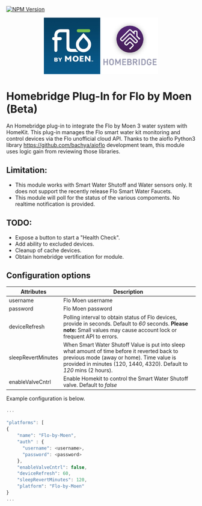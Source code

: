 
[![NPM Version](https://img.shields.io/npm/v/homebridge-flobymoen.svg)](https://www.npmjs.com/package/homebridge-flobymoen)
<p align="center">
<img src="https://github.com/haywirecoder/homebridge-flobymoen/blob/master/images/flo-by-moen-logo.jpg" width="150">
<img src="https://github.com/homebridge/branding/raw/master/logos/homebridge-wordmark-logo-vertical.png" width="150">


</p>


# Homebridge Plug-In for Flo by Moen (Beta)
An Homebridge plug-in to integrate the Flo by Moen 3 water system with HomeKit. This plug-in manages the Flo smart water kit monitoring and control devices via the Flo unofficial cloud API. Thanks to the aioflo Python3 library https://github.com/bachya/aioflo development team, this module uses logic gain from reviewing those libraries. 

## Limitation:
* This module works with Smart Water Shutoff and Water sensors only. It does not support the recently release Flo Smart Water Faucets.
* This module will poll for the status of the various compoments. No realtime notification is provided.
 
## TODO:

* Expose a button to start a "Health Check".
* Add ability to excluded devices.
* Cleanup of cache devices.
* Obtain homebridge vertification for module. 


## Configuration options

| Attributes        | Description                                                                                                              |
| ----------------- | ------------------------------------------------------------------------------------------------------------------------ |
| username              | Flo Moen username                     |
| password              | Flo Moen password                                                                  |
| deviceRefresh        | Polling interval to obtain status of Flo devices, provide in seconds. Default to <i>60</i> seconds. <b>Please note:</b> Small values may cause account lock or frequent API to errors.                                                                    |
| sleepRevertMinutes          | When Smart Water Shutoff Value is put into sleep what amount of time before it reverted back to previous mode (away or home).  Time value is provided in minutes (120, 1440, 4320). Default to <i>120</i> mins (2 hours).      
| enableValveCntrl          | Enable Homekit to control the Smart Water Shutoff valve. Default to <i>false</i>   |


Example configuration is below.

```javascript
...

"platforms": [
{
    "name": "Flo-by-Moen",
    "auth" : {
      "username": <username>,
      "password": <password>
    },
    "enableValveCntrl": false,
    "deviceRefresh": 60,
    "sleepRevertMinutes": 120,
    "platform": "Flo-by-Moen"
}
...

```

